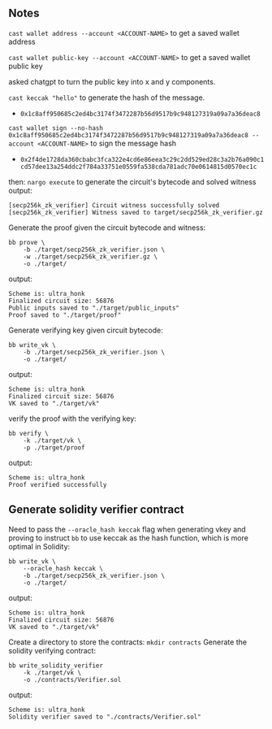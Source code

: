 ## Notes

`cast wallet address --account <ACCOUNT-NAME>` to get a saved wallet address

`cast wallet public-key --account <ACCOUNT-NAME>` to get a saved wallet public key

asked chatgpt to turn the public key into x and y components.

`cast keccak "hello"` to generate the hash of the message.
- `0x1c8aff950685c2ed4bc3174f3472287b56d9517b9c948127319a09a7a36deac8`

`cast wallet sign --no-hash 0x1c8aff950685c2ed4bc3174f3472287b56d9517b9c948127319a09a7a36deac8 --account <ACCOUNT-NAME>` to sign the message hash
- `0x2f4de1728da360cbabc3fca322e4cd6e86eea3c29c2dd529ed28c3a2b76a090c1cd57dee13a254ddc2f784a33751e0559fa538cda781adc70e0614815d0570ec1c`

then:
`nargo execute` to generate the circuit's bytecode and solved witness
output:
```
[secp256k_zk_verifier] Circuit witness successfully solved
[secp256k_zk_verifier] Witness saved to target/secp256k_zk_verifier.gz
```
Generate the proof given the circuit bytecode and witness:
```
bb prove \
    -b ./target/secp256k_zk_verifier.json \
    -w ./target/secp256k_zk_verifier.gz \
    -o ./target/
```
output:
```
Scheme is: ultra_honk
Finalized circuit size: 56876
Public inputs saved to "./target/public_inputs"
Proof saved to "./target/proof"
```

Generate verifying key given circuit bytecode:
```
bb write_vk \
    -b ./target/secp256k_zk_verifier.json \
    -o ./target/
```
output:
```
Scheme is: ultra_honk
Finalized circuit size: 56876
VK saved to "./target/vk"
```

verify the proof with the verifying key:
```
bb verify \
    -k ./target/vk \
    -p ./target/proof
```
output:
```
Scheme is: ultra_honk
Proof verified successfully
```

## Generate solidity verifier contract

Need to pass the `--oracle_hash keccak` flag when generating vkey and proving
to instruct `bb` to use keccak as the hash function, which is more optimal in Solidity:
```
bb write_vk \
    --oracle_hash keccak \
    -b ./target/secp256k_zk_verifier.json \
    -o ./target/
```
output:
```
Scheme is: ultra_honk
Finalized circuit size: 56876
VK saved to "./target/vk"
```
Create a directory to store the contracts: `mkdir contracts`
Generate the solidity verifying contract:
```
bb write_solidity_verifier 
    -k ./target/vk \
    -o ./contracts/Verifier.sol
```
output:
```
Scheme is: ultra_honk
Solidity verifier saved to "./contracts/Verifier.sol"
```